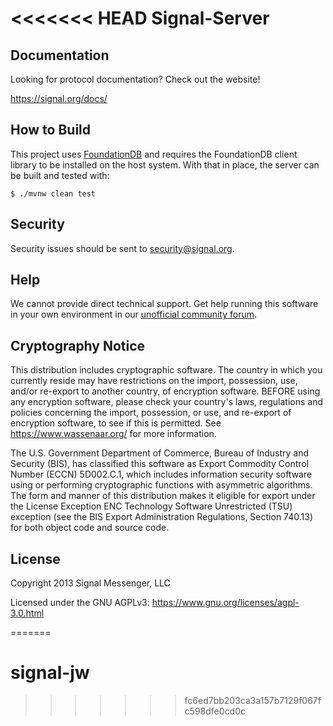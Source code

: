 <<<<<<< HEAD
Signal-Server
=================

Documentation
-------------

Looking for protocol documentation? Check out the website!

https://signal.org/docs/

How to Build
------------

This project uses [FoundationDB](https://www.foundationdb.org/) and requires the FoundationDB client library to be installed on the host system. With that in place, the server can be built and tested with:

```shell script
$ ./mvnw clean test
```

Security
--------

Security issues should be sent to <a href=mailto:security@signal.org>security@signal.org</a>.

Help
----

We cannot provide direct technical support. Get help running this software in your own environment in our [unofficial community forum][community forum].

Cryptography Notice
-------------------

This distribution includes cryptographic software. The country in which you currently reside may have restrictions on the import, possession, use, and/or re-export to another country, of encryption software.
BEFORE using any encryption software, please check your country's laws, regulations and policies concerning the import, possession, or use, and re-export of encryption software, to see if this is permitted.
See <https://www.wassenaar.org/> for more information.

The U.S. Government Department of Commerce, Bureau of Industry and Security (BIS), has classified this software as Export Commodity Control Number (ECCN) 5D002.C.1, which includes information security software using or performing cryptographic functions with asymmetric algorithms.
The form and manner of this distribution makes it eligible for export under the License Exception ENC Technology Software Unrestricted (TSU) exception (see the BIS Export Administration Regulations, Section 740.13) for both object code and source code.

License
-------

Copyright 2013 Signal Messenger, LLC

Licensed under the GNU AGPLv3: https://www.gnu.org/licenses/agpl-3.0.html

[community forum]: https://community.signalusers.org
=======
# signal-jw
>>>>>>> fc6ed7bb203ca3a157b7129f067fc598dfe0cd0c
